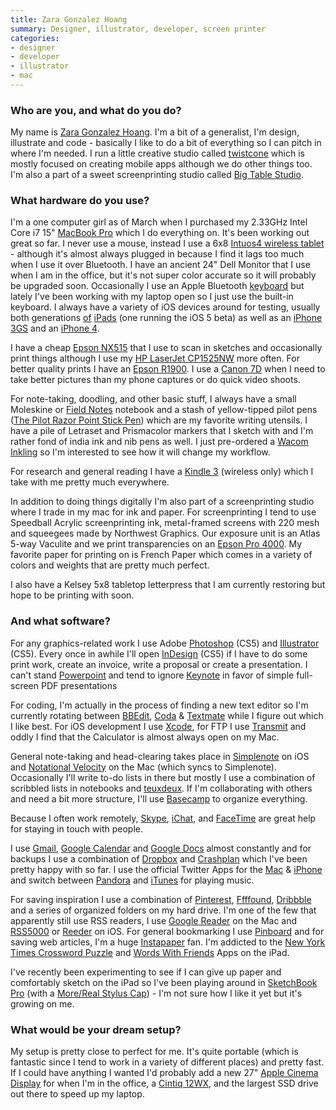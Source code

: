 ```yaml
---
title: Zara Gonzalez Hoang
summary: Designer, illustrator, developer, screen printer
categories:
- designer
- developer
- illustrator
- mac
---
```


### Who are you, and what do you do?

My name is [Zara Gonzalez Hoang](http://zarprey.com "Zara's website."). I'm a bit of a generalist, I'm design, illustrate and code - basically I like to do a bit of everything so I can pitch in where I'm needed. I run a little creative studio called [twistcone](http://twistcone.com "Zara's studio.") which is mostly focused on creating mobile apps although we do other things too. I'm also a part of a sweet screenprinting studio called [Big Table Studio](http://bigtablestudio.com "A screen printing studio.").

### What hardware do you use?

I'm a one computer girl as of March when I purchased my 2.33GHz Intel Core i7 15" [MacBook Pro][macbook-pro] which I do everything on. It's been working out great so far. I never use a mouse, instead I use a 6x8 [Intuos4 wireless tablet][intuos] - although it's almost always plugged in because I find it lags too much when I use it over Bluetooth. I have an ancient 24" Dell Monitor that I use when I am in the office, but it's not super color accurate so it will probably be upgraded soon. Occasionally I use an Apple Bluetooth [keyboard][] but lately I've been working with my laptop open so I just use the built-in keyboard. I always have a variety of iOS devices around for testing, usually both generations [of][ipad] [iPads][ipad-2] (one running the iOS 5 beta) as well as an [iPhone 3GS][iphone-3gs] and an [iPhone 4][iphone-4].

I have a cheap [Epson NX515][stylus-nx515] that I use to scan in sketches and occasionally print things although I use my [HP LaserJet CP1525NW][laserjet-pro-cp1525nw] more often. For better quality prints I have an [Epson R1900][stylus-photo-r1900]. I use a [Canon 7D][eos-7d] when I need to take better pictures than my phone captures or do quick video shoots.

For note-taking, doodling, and other basic stuff, I always have a small Moleskine or [Field Notes][field-notes] notebook and a stash of yellow-tipped pilot pens ([The Pilot Razor Point Stick Pen][razor-point]) which are my favorite writing utensils. I have a pile of Letraset and Prismacolor markers that I sketch with and I'm rather fond of india ink and nib pens as well. I just pre-ordered a [Wacom Inkling][inkling] so I'm interested to see how it will change my workflow.

For research and general reading I have a [Kindle 3][kindle] (wireless only) which I take with me pretty much everywhere.

In addition to doing things digitally I'm also part of a screenprinting studio where I trade in my mac for ink and paper. For screenprinting I tend to use Speedball Acrylic screenprinting ink, metal-framed screens with 220 mesh and squeegees made by Northwest Graphics. Our exposure unit is an Atlas 5-way Vaculite and we print transparencies on an [Epson Pro 4000][stylus-pro-4000]. My favorite paper for printing on is French Paper which comes in a variety of colors and weights that are pretty much perfect.

I also have a Kelsey 5x8 tabletop letterpress that I am currently restoring but hope to be printing with soon.

### And what software?

For any graphics-related work I use Adobe [Photoshop][] (CS5) and [Illustrator][] (CS5). Every once in awhile I'll open [InDesign][] (CS5) if I have to do some print work, create an invoice, write a proposal or create a presentation. I can't stand [Powerpoint][] and tend to ignore [Keynote][] in favor of simple full-screen PDF presentations

For coding, I'm actually in the process of finding a new text editor so I'm currently rotating between [BBEdit][], [Coda][] & [Textmate][] while I figure out which I like best. For iOS development I use [Xcode][], for FTP I use [Transmit][] and oddly I find that the Calculator is almost always open on my Mac.

General note-taking and head-clearing takes place in [Simplenote][simplenote-ios] on iOS and [Notational Velocity][notational-velocity] on the Mac (which syncs to Simplenote). Occasionally I'll write to-do lists in there but mostly I use a combination of scribbled lists in notebooks and [teuxdeux][]. If I'm collaborating with others and need a bit more structure, I'll use [Basecamp][] to organize everything.

Because I often work remotely, [Skype][], [iChat][], and [FaceTime][] are great help for staying in touch with people.

I use [Gmail][], [Google Calendar][google-calendar] and [Google Docs][google-docs] almost constantly and for backups I use a combination of [Dropbox][] and [Crashplan][] which I've been pretty happy with so far. I use the official Twitter Apps for the [Mac][twitter-mac] & [iPhone][twitter-ios] and switch between [Pandora][] and [iTunes][] for playing music.

For saving inspiration I use a combination of [Pinterest][], [Ffffound][], [Dribbble][] and a series of organized folders on my hard drive. I'm one of the few that apparently still use RSS readers, I use [Google Reader][google-reader] on the Mac and [RSS5000][rss5000-ios] or [Reeder][reeder-ios] on iOS. For general bookmarking I use [Pinboard][] and for saving web articles, I'm a huge [Instapaper][] fan. I'm addicted to the [New York Times Crossword Puzzle][nytimes-crosswords-ios] and [Words With Friends][words-with-friends-ios] Apps on the iPad.

I've recently been experimenting to see if I can give up paper and comfortably sketch on the iPad so I've been playing around in [SketchBook Pro][sketchbook-pro-ios] (with a [More/Real Stylus Cap][more-real]) - I'm not sure how I like it yet but it's growing on me.

### What would be your dream setup?

My setup is pretty close to perfect for me. It's quite portable (which is fantastic since I tend to work in a variety of different places) and pretty fast. If I could have anything I wanted I'd probably add a new 27" [Apple Cinema Display][cinema-display] for when I'm in the office, a [Cintiq 12WX][cintiq], and the largest SSD drive out there to speed up my laptop.

[cinema-display]: https://en.wikipedia.org/wiki/Apple_Cinema_Display "An LCD display."
[cintiq]: https://www.wacom.com/en/us/cintiq "A computer screen you can draw on."
[eos-7d]: https://www.usa.canon.com/cusa/consumer/products/cameras/slr_cameras/eos_7d "An 18 megapixel digital SLR."
[field-notes]: https://fieldnotesbrand.com/ "A brand of notebooks."
[inkling]: https://www.wacom.com/en/us/creative/inkling "A digital pen."
[intuos]: https://www.wacom.com/en-us/products/pen-tablets/intuos "A pen tablet."
[ipad-2]: https://www.apple.com/ipad/ "A tablet device."
[ipad]: https://www.apple.com/ipad/ "A tablet device."
[iphone-3gs]: https://en.wikipedia.org/wiki/IPhone_3GS "A 3 megapixel smartphone."
[iphone-4]: https://en.wikipedia.org/wiki/IPhone_4 "A smartphone."
[keyboard]: https://www.apple.com/keyboard/ "The keyboard."
[kindle]: https://www.amazon.com/Kindle-Ereader-ebook-reader/dp/B007HCCNJU "A digital book reader."
[laserjet-pro-cp1525nw]: https://www.amazon.com/HP-LaserJet-CP1525nw-Printer-CE875A/dp/B0044XSNHG "A colour printer."
[macbook-pro]: https://www.apple.com/macbook-pro/ "A laptop."
[more-real]: http://more-real.com/ "A touch screen stylus that goes on top of a pen."
[razor-point]: https://www.amazon.com/Pilot-Razor-Point-Marker-Stick/dp/B00006IFJN "A pen."
[stylus-nx515]: https://www.amazon.com/Epson-Stylus-Inkjet-Printer-C11CA48231/dp/B0026KXR1Q "An all-in-one printer."
[stylus-photo-r1900]: https://www.amazon.com/Epson-Stylus-Format-Printer-C11C698201/dp/B0011G47PQ "An ink jet printer."
[stylus-pro-4000]: https://www.amazon.com/Epson-Stylus-4000-Inkjet-Printer/dp/B0000YWRIY "A big printer."
[basecamp]: https://basecamp.com/ "Web-based project management."
[bbedit]: http://www.barebones.com/products/bbedit/ "A text editor for the Mac."
[coda]: https://panic.com/coda/ "A single-window HTML/web tool for the Mac."
[crashplan]: https://www.crashplan.com/en-us/ "An online backup service."
[dribbble]: https://dribbble.com/ "A web community for sharing screenshots of your work."
[dropbox]: https://www.dropbox.com/ "Online syncing and storage."
[facetime]: https://en.wikipedia.org/wiki/FaceTime "Mac and iOS software for easy video chatting."
[ffffound]: http://ffffound.com "An image bookmarking service."
[gmail]: https://mail.google.com/mail/ "Web-based email."
[google-calendar]: https://en.wikipedia.org/wiki/Google_Calendar "A web-based calendar client."
[google-docs]: https://en.wikipedia.org/wiki/Google_Docs "A web-based office suite."
[google-reader]: https://en.wikipedia.org/wiki/Google_Reader "A web-based feed reader."
[ichat]: https://en.wikipedia.org/wiki/IChat "An AIM/Jabber client included with Mac OS X."
[illustrator]: https://www.adobe.com/products/illustrator.html "A vector graphics editor."
[indesign]: https://www.adobe.com/products/indesign.html "A desktop/web publishing application."
[instapaper]: https://www.instapaper.com/ "A web tool for saving pages to read later."
[itunes]: https://www.apple.com/itunes/ "A jukebox application and online store."
[keynote]: https://www.apple.com/keynote/ "Presentation software for the Mac."
[notational-velocity]: http://notational.net/ "A clever note-taking app for the Mac."
[nytimes-crosswords-ios]: https://itunes.apple.com/us/app/nytimes-crosswords/id307569751 "A crosswords app for iOS."
[pandora]: http://www.pandora.com/ "A personalised Internet radio station."
[photoshop]: https://www.adobe.com/products/photoshop.html "A bitmap image editor."
[pinboard]: http://pinboard.in/ "A bookmarking web service."
[pinterest]: https://www.pinterest.com/ "An online 'pinboard' service."
[powerpoint]: https://products.office.com/en-us/powerpoint "Presentation software."
[reeder-ios]: http://reederapp.com/ios/ "A Google Reader client for iOS."
[rss5000-ios]: https://www.swiss-miss.com/2011/01/rss5000.html "A unique feed reader for iOS."
[simplenote-ios]: https://itunes.apple.com/us/app/simplenote/id289429962 "A note app with cloud syncing."
[sketchbook-pro-ios]: https://www.sketchbook.com/mobile "A drawing app."
[skype]: https://www.skype.com/en/ "Voice and video chat software."
[teuxdeux]: https://teuxdeux.com/ "A simple, classy to-do web application."
[textmate]: https://macromates.com/ "A text editor for the Mac."
[transmit]: https://panic.com/transmit/ "An FTP/SFTP client for the Mac."
[twitter-ios]: https://itunes.apple.com/app/twitter/id333903271 "A Twitter client."
[twitter-mac]: https://itunes.apple.com/us/app/twitter/id409789998 "A Mac client for Twitter."
[words-with-friends-ios]: https://itunes.apple.com/us/app/words-with-friends/id322852954 "A word game for the iPhone."
[xcode]: https://en.wikipedia.org/wiki/Xcode "An IDE for Mac developers."
